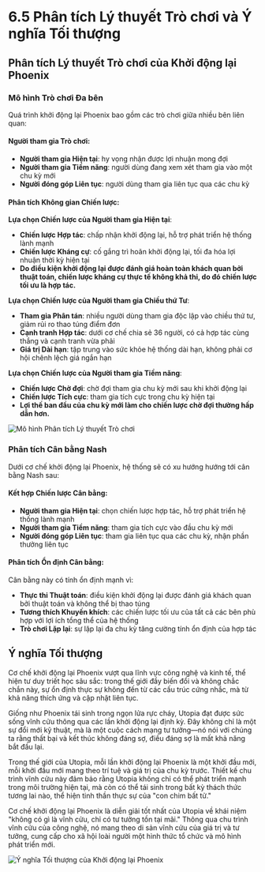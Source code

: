 # 6.5 Phân tích Lý thuyết Trò chơi và Ý nghĩa Tối thượng

## Phân tích Lý thuyết Trò chơi của Khởi động lại Phoenix

### Mô hình Trò chơi Đa bên

Quá trình khởi động lại Phoenix bao gồm các trò chơi giữa nhiều bên liên quan:

#### Người tham gia Trò chơi:

* **Người tham gia Hiện tại**: hy vọng nhận được lợi nhuận mong đợi
* **Người tham gia Tiềm năng**: người dùng đang xem xét tham gia vào một chu kỳ mới
* **Người đóng góp Liên tục**: người dùng tham gia liên tục qua các chu kỳ

#### Phân tích Không gian Chiến lược:

**Lựa chọn Chiến lược của Người tham gia Hiện tại**:

* **Chiến lược Hợp tác**: chấp nhận khởi động lại, hỗ trợ phát triển hệ thống lành mạnh
* **Chiến lược Kháng cự**: cố gắng trì hoãn khởi động lại, tối đa hóa lợi nhuận thời kỳ hiện tại
* **Do điều kiện khởi động lại được đánh giá hoàn toàn khách quan bởi thuật toán, chiến lược kháng cự thực tế không khả thi, do đó chiến lược tối ưu là hợp tác.**

**Lựa chọn Chiến lược của Người tham gia Chiều thứ Tư**:

* **Tham gia Phân tán**: nhiều người dùng tham gia độc lập vào chiều thứ tư, giảm rủi ro thao túng điểm đơn
* **Cạnh tranh Hợp tác**: dưới cơ chế chia sẻ 36 người, có cả hợp tác cùng thắng và cạnh tranh vừa phải
* **Giá trị Dài hạn**: tập trung vào sức khỏe hệ thống dài hạn, không phải cơ hội chênh lệch giá ngắn hạn

**Lựa chọn Chiến lược của Người tham gia Tiềm năng**:

* **Chiến lược Chờ đợi**: chờ đợi tham gia chu kỳ mới sau khi khởi động lại
* **Chiến lược Tích cực**: tham gia tích cực trong chu kỳ hiện tại
* **Lợi thế ban đầu của chu kỳ mới làm cho chiến lược chờ đợi thường hấp dẫn hơn.**

![Mô hình Phân tích Lý thuyết Trò chơi](/images/图21.svg)

### Phân tích Cân bằng Nash

Dưới cơ chế khởi động lại Phoenix, hệ thống sẽ có xu hướng hướng tới cân bằng Nash sau:

#### Kết hợp Chiến lược Cân bằng:

* **Người tham gia Hiện tại**: chọn chiến lược hợp tác, hỗ trợ phát triển hệ thống lành mạnh
* **Người tham gia Tiềm năng**: tham gia tích cực vào đầu chu kỳ mới
* **Người đóng góp Liên tục**: tham gia liên tục qua các chu kỳ, nhận phần thưởng liên tục

#### Phân tích Ổn định Cân bằng:

Cân bằng này có tính ổn định mạnh vì:

* **Thực thi Thuật toán**: điều kiện khởi động lại được đánh giá khách quan bởi thuật toán và không thể bị thao túng
* **Tương thích Khuyến khích**: các chiến lược tối ưu của tất cả các bên phù hợp với lợi ích tổng thể của hệ thống
* **Trò chơi Lặp lại**: sự lặp lại đa chu kỳ tăng cường tính ổn định của hợp tác

## Ý nghĩa Tối thượng

Cơ chế khởi động lại Phoenix vượt qua lĩnh vực công nghệ và kinh tế, thể hiện tư duy triết học sâu sắc: trong thế giới đầy biến đổi và không chắc chắn này, sự ổn định thực sự không đến từ các cấu trúc cứng nhắc, mà từ khả năng thích ứng và cập nhật liên tục.

Giống như Phoenix tái sinh trong ngọn lửa rực cháy, Utopia đạt được sức sống vĩnh cửu thông qua các lần khởi động lại định kỳ. Đây không chỉ là một sự đổi mới kỹ thuật, mà là một cuộc cách mạng tư tưởng—nó nói với chúng ta rằng thất bại và kết thúc không đáng sợ, điều đáng sợ là mất khả năng bắt đầu lại.

Trong thế giới của Utopia, mỗi lần khởi động lại Phoenix là một khởi đầu mới, mỗi khởi đầu mới mang theo trí tuệ và giá trị của chu kỳ trước. Thiết kế chu trình vĩnh cửu này đảm bảo rằng Utopia không chỉ có thể phát triển mạnh trong môi trường hiện tại, mà còn có thể tái sinh trong bất kỳ thách thức tương lai nào, thể hiện tinh thần thực sự của "con chim bất tử."

Cơ chế khởi động lại Phoenix là diễn giải tốt nhất của Utopia về khái niệm "không có gì là vĩnh cửu, chỉ có tư tưởng tồn tại mãi." Thông qua chu trình vĩnh cửu của công nghệ, nó mang theo di sản vĩnh cửu của giá trị và tư tưởng, cung cấp cho xã hội loài người một hình thức tổ chức và mô hình phát triển mới.

![Ý nghĩa Tối thượng của Khởi động lại Phoenix](/images/图18.svg)
